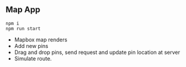 ## **Map App**

    npm i 
    npm run start

 - Mapbox map renders
 - Add new pins
 - Drag and drop pins, send request and update pin location at server
 - Simulate route.
